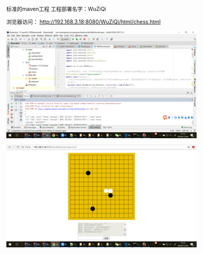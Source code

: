 
标准的maven工程
工程部署名字：WuZiQi

浏览器访问：
http://192.168.3.18:8080/WuZiQi/html/chess.html


![Image text](https://github.com/gaowenhui/wuziqi/blob/master/20181128171309.png)


![Image text](https://github.com/gaowenhui/wuziqi/blob/master/20181128171332.png)